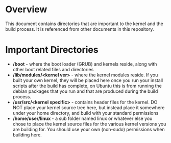 # Overview

This document contains directories that are important to the kernel and the build process.  It is referenced from other documents in this repository.

# Important Directories

* **/boot** - where the boot loader (GRUB) and kernels reside, along with other boot related files and directories
* **/lib/modules/\<kernel ver\>** - where the kernel modules reside.  If you built your own kernel, they will be placed here once you run your install scripts after the build has complete, on Ubuntu this is from running the debian packages that you run and that are produced during the build process.
* **/usr/src/\<kernel specific\>** - contains header files for the kernel.  DO NOT place your kernel source tree here, but instead place it somewhere under your home directory, and build with your standard permissions
* **/home/user/linux** - a sub folder named linux or whatever else you chose to place the kernel source files for the various kernel versions you are building for.  You should use your own (non-sudo) permissions when building here.
